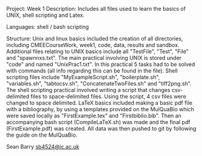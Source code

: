 Project: Week 1 
Description: Includes all files used to learn the basics of UNIX, shell scripting and Latex.

Languages: 
shell / bash scripting

Structure:
Unix and linux basics included the creation of all directories, including CMEECourseWork, week1, code, data, results and sandbox. Additional files relating to UNIX basics include all "TestFile", "Test", "File" and "spawnnxs.txt". The main practical involving UNIX is stored under "code" and named "UnixPrac1.txt". In this practical 5 tasks had to be solved with commands (all info regarding this can be found in the file). Shell scripting files include "MyExampleScript.sh", "boilerplate.sh", "variables.sh", "tabtocsv.sh", "ConcatenateTwoFiles.sh" and "tiff2png.sh". The shell scripting practical involved writing a script that changes csv-delimited files to space-delimited files. Using the script, 4 csv files were changed to space delimited. LaTeX basics included making a basic pdf file with a bibliography, by using a templates provided on the MulQuaBio which were saved locally as "FirstExample.tex" and "Firstbiblio.bib". Then an accompanying bash script (CompileLaTeX.sh) was made and the final pdf (FirstExample.pdf) was created. All data was then pushed to git by following the guide on the MulQuaBio.

Sean Barry sb4524@ic.ac.uk
